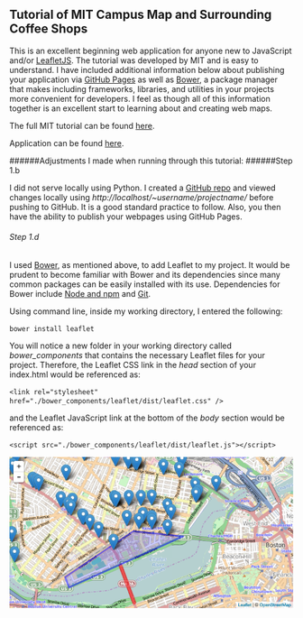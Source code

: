 ## Tutorial of MIT Campus Map and Surrounding Coffee Shops

This is an excellent beginning web application for anyone new to JavaScript and/or [LeafletJS](http://leafletjs.com/).  The tutorial was developed by MIT and is easy to understand.  I have included additional information below about publishing your application via [GitHub Pages](https://pages.github.com/) as well as [Bower](http://bower.io/), a package manager that makes including frameworks, libraries, and utilities in your projects more convenient for developers.  I feel as though all of this information together is an excellent start to learning about and creating web maps.


The full MIT tutorial can be found [here](http://duspviz.mit.edu/leaflet-js/).

Application can be found [here](http://tannerkj.github.io/MIT-campus-coffee/).

######Adjustments I made when running through this tutorial:
######Step 1.b

I did not serve locally using Python.  I created a [GitHub repo](https://github.com/tannerkj/MIT-campus-coffee) and viewed changes locally using *http://localhost/~username/projectname/* before pushing to GitHub.  It is a good standard practice to follow.  Also, you then have the ability to publish your webpages using GitHub Pages.  

###### Step 1.d

I used [Bower](http://bower.io/), as mentioned above, to add Leaflet to my project.  It would be prudent to become familiar with Bower and its dependencies since many common packages can be easily installed with its use.  Dependencies for Bower include [Node and npm](https://nodejs.org/) and [Git](http://git-scm.com/).  

Using command line, inside my working directory, I entered the following:

	bower install leaflet
		
You will notice a new folder in your working directory called *bower_components* that contains the necessary Leaflet files for your project.  Therefore, the Leaflet CSS link in the *head* section of your index.html would be referenced as:
	
	<link rel="stylesheet" href="./bower_components/leaflet/dist/leaflet.css" />

and the Leaflet JavaScript link at the bottom of the *body* section would be referenced as: 
	
	<script src="./bower_components/leaflet/dist/leaflet.js"></script>


![MIT-campus-coffee](/images/MIT_campus_coffee.png)		

	

	
